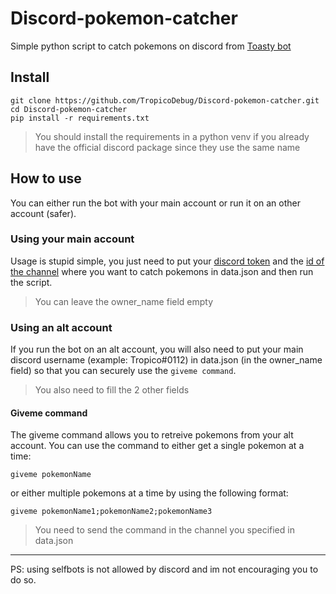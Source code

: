 # Discord-pokemon-catcher
Simple python script to catch pokemons on discord from [Toasty bot](https://toastybot.com)

## Install
```
git clone https://github.com/TropicoDebug/Discord-pokemon-catcher.git
cd Discord-pokemon-catcher
pip install -r requirements.txt
```
> You should install the requirements in a python venv if you already have the official discord package since they use the same name

## How to use
You can either run the bot with your main account or run it on an other account (safer).

### Using your main account
Usage is stupid simple, you just need to put your [discord token](https://www.androidauthority.com/get-discord-token-3149920/) and the [id of the channel](https://support.discord.com/hc/en-us/articles/206346498-Where-can-I-find-my-User-Server-Message-ID-) where you want to catch pokemons in data.json and then run the script.
> You can leave the owner_name field empty

### Using an alt account
If you run the bot on an alt account, you will also need to put your main discord username (example: Tropico#0112) in data.json (in the owner_name field) so that you can securely use the ```giveme command```.
> You also need to fill the 2 other fields

#### Giveme command
The giveme command allows you to retreive pokemons from your alt account. You can use the command to either get a single pokemon at a time:
```
giveme pokemonName
```
or either multiple pokemons at a time by using the following format:
```
giveme pokemonName1;pokemonName2;pokemonName3
```
> You need to send the command in the channel you specified in data.json
___
PS: using selfbots is not allowed by discord and im not encouraging you to do so.
